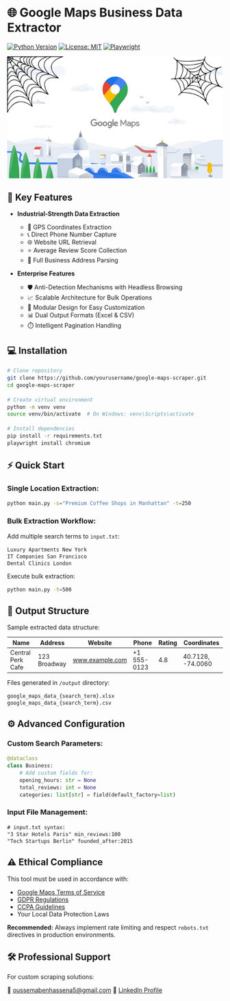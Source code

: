 # 🌐 Google Maps Business Data Extractor 

[![Python Version](https://img.shields.io/badge/python-3.8%2B-blue)](https://www.python.org/)
[![License: MIT](https://img.shields.io/badge/License-MIT-yellow.svg)](https://opensource.org/licenses/MIT)
[![Playwright](https://img.shields.io/badge/Headless%20Browser-Playwright-blueviolet)](https://playwright.dev/)


![Google Maps Scraper Demo](image.png)  


## 🚀 Key Features

- **Industrial-Strength Data Extraction**
  - 📍 GPS Coordinates Extraction
  - 📞 Direct Phone Number Capture
  - 🌐 Website URL Retrieval
  - ⭐ Average Review Score Collection
  - 🏢 Full Business Address Parsing

- **Enterprise Features**
  - 🛡️ Anti-Detection Mechanisms with Headless Browsing
  - 📈 Scalable Architecture for Bulk Operations
  - 🧩 Modular Design for Easy Customization
  - 📊 Dual Output Formats (Excel & CSV)
  - ⏱️ Intelligent Pagination Handling

## 💻 Installation

```bash
# Clone repository
git clone https://github.com/yourusername/google-maps-scraper.git
cd google-maps-scraper

# Create virtual environment
python -m venv venv
source venv/bin/activate  # On Windows: venv\Scripts\activate

# Install dependencies
pip install -r requirements.txt
playwright install chromium
```

## ⚡️ Quick Start

### Single Location Extraction:

```bash
python main.py -s="Premium Coffee Shops in Manhattan" -t=250
```

### Bulk Extraction Workflow:

Add multiple search terms to `input.txt`:

```text
Luxury Apartments New York
IT Companies San Francisco
Dental Clinics London
```

Execute bulk extraction:

```bash
python main.py -t=500
```

## 📂 Output Structure

Sample extracted data structure:

| Name                | Address       | Website         | Phone       | Rating | Coordinates         |
|---------------------|--------------|----------------|-------------|--------|---------------------|
| Central Perk Cafe  | 123 Broadway | www.example.com | +1 555-0123 | 4.8    | 40.7128, -74.0060   |

Files generated in `/output` directory:

```
google_maps_data_{search_term}.xlsx
google_maps_data_{search_term}.csv
```

## ⚙️ Advanced Configuration

### Custom Search Parameters:

```python
@dataclass
class Business:
    # Add custom fields for:
    opening_hours: str = None
    total_reviews: int = None
    categories: list[str] = field(default_factory=list)
```

### Input File Management:

```text
# input.txt syntax:
"3 Star Hotels Paris" min_reviews:100
"Tech Startups Berlin" founded_after:2015
```

## ⚠️ Ethical Compliance

This tool must be used in accordance with:

- [Google Maps Terms of Service](https://www.google.com/intl/en/help/terms_maps/)
- [GDPR Regulations](https://gdpr-info.eu/)
- [CCPA Guidelines](https://oag.ca.gov/privacy/ccpa)
- Your Local Data Protection Laws

**Recommended:** Always implement rate limiting and respect `robots.txt` directives in production environments.

## 🛠️ Professional Support

For custom scraping solutions:

📧 oussemabenhassena5@gmail.com 
💼 [LinkedIn Profile](https://www.linkedin.com/in/oussema-ben-hassena-b445122a4)


